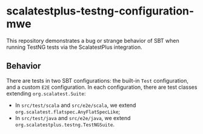 # scalatestplus-testng-configuration-mwe

This repository demonstrates a bug or strange behavior of SBT when running TestNG tests via the ScalatestPlus integration.

## Behavior

There are tests in two SBT configurations: the built-in `Test` configuration, and a custom `E2E` configuration.
In each configuration, there are test classes extending `org.scalatest.Suite`:
* In `src/test/scala` and `src/e2e/scala`, we extend `org.scalatest.flatspec.AnyFlatSpecLike`;
* In `src/test/java` and `src/e2e/java`, we extend `org.scalatestplus.testng.TestNGSuite`.

